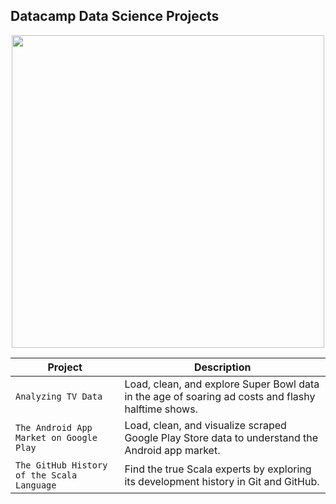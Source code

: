 ## Datacamp Data Science Projects
<p align="center"> 
<img src="https://www.datacamp.com/datacamp.png?v=20102020" width="500">
</p>

| Project | Description |
| ------- | ----------- |
| `Analyzing TV Data` | Load, clean, and explore Super Bowl data in the age of soaring ad costs and flashy halftime shows. |
| `The Android App Market on Google Play` | Load, clean, and visualize scraped Google Play Store data to understand the Android app market. |
| `The GitHub History of the Scala Language` | Find the true Scala experts by exploring its development history in Git and GitHub. |
